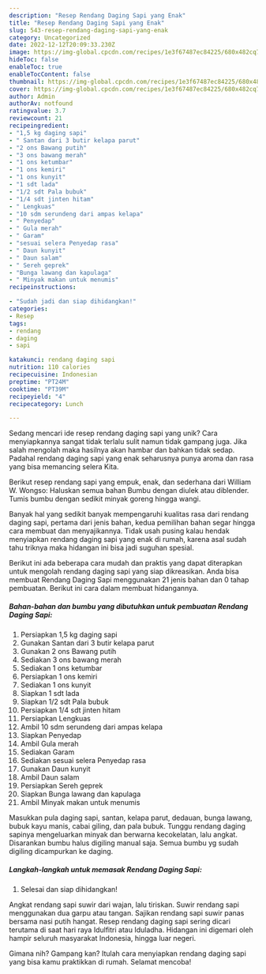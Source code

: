 ```yaml
---
description: "Resep Rendang Daging Sapi yang Enak"
title: "Resep Rendang Daging Sapi yang Enak"
slug: 543-resep-rendang-daging-sapi-yang-enak
category: Uncategorized
date: 2022-12-12T20:09:33.230Z
image: https://img-global.cpcdn.com/recipes/1e3f67487ec84225/680x482cq70/rendang-daging-sapi-foto-resep-utama.jpg
hideToc: false
enableToc: true
enableTocContent: false
thumbnail: https://img-global.cpcdn.com/recipes/1e3f67487ec84225/680x482cq70/rendang-daging-sapi-foto-resep-utama.jpg
cover: https://img-global.cpcdn.com/recipes/1e3f67487ec84225/680x482cq70/rendang-daging-sapi-foto-resep-utama.jpg
author: Admin
authorAv: notfound
ratingvalue: 3.7
reviewcount: 21
recipeingredient:
- "1,5 kg daging sapi"
- " Santan dari 3 butir kelapa parut"
- "2 ons Bawang putih"
- "3 ons bawang merah"
- "1 ons ketumbar"
- "1 ons kemiri"
- "1 ons kunyit"
- "1 sdt lada"
- "1/2 sdt Pala bubuk"
- "1/4 sdt jinten hitam"
- " Lengkuas"
- "10 sdm serundeng dari ampas kelapa"
- " Penyedap"
- " Gula merah"
- " Garam"
- "sesuai selera Penyedap rasa"
- " Daun kunyit"
- " Daun salam"
- " Sereh geprek"
- "Bunga lawang dan kapulaga"
- " Minyak makan untuk menumis"
recipeinstructions:

- "Sudah jadi dan siap dihidangkan!"
categories:
- Resep
tags:
- rendang
- daging
- sapi

katakunci: rendang daging sapi 
nutrition: 110 calories
recipecuisine: Indonesian
preptime: "PT24M"
cooktime: "PT39M"
recipeyield: "4"
recipecategory: Lunch

---
```





Sedang mencari ide resep rendang daging sapi yang unik? Cara menyiapkannya sangat tidak terlalu sulit namun tidak gampang juga. Jika salah mengolah maka hasilnya akan hambar dan bahkan tidak sedap. Padahal rendang daging sapi yang enak seharusnya punya aroma dan rasa yang bisa memancing selera Kita.





Berikut resep rendang sapi yang empuk, enak, dan sederhana dari William W. Wongso: Haluskan semua bahan Bumbu dengan diulek atau diblender. Tumis bumbu dengan sedikit minyak goreng hingga wangi.

Banyak hal yang sedikit banyak mempengaruhi kualitas rasa dari rendang daging sapi, pertama dari jenis bahan, kedua pemilihan bahan segar hingga cara membuat dan menyajikannya. Tidak usah pusing kalau hendak menyiapkan rendang daging sapi yang enak di rumah, karena asal sudah tahu triknya maka hidangan ini bisa jadi suguhan spesial.






Berikut ini ada beberapa cara mudah dan praktis yang dapat diterapkan untuk mengolah rendang daging sapi yang siap dikreasikan. Anda bisa membuat Rendang Daging Sapi menggunakan 21 jenis bahan dan 0 tahap pembuatan. Berikut ini cara dalam membuat hidangannya.

<!--inarticleads1-->

##### Bahan-bahan dan bumbu yang dibutuhkan untuk pembuatan Rendang Daging Sapi:

1. Persiapkan 1,5 kg daging sapi
1. Gunakan  Santan dari 3 butir kelapa parut
1. Gunakan 2 ons Bawang putih
1. Sediakan 3 ons bawang merah
1. Sediakan 1 ons ketumbar
1. Persiapkan 1 ons kemiri
1. Sediakan 1 ons kunyit
1. Siapkan 1 sdt lada
1. Siapkan 1/2 sdt Pala bubuk
1. Persiapkan 1/4 sdt jinten hitam
1. Persiapkan  Lengkuas
1. Ambil 10 sdm serundeng dari ampas kelapa
1. Siapkan  Penyedap
1. Ambil  Gula merah
1. Sediakan  Garam
1. Sediakan sesuai selera Penyedap rasa
1. Gunakan  Daun kunyit
1. Ambil  Daun salam
1. Persiapkan  Sereh geprek
1. Siapkan Bunga lawang dan kapulaga
1. Ambil  Minyak makan untuk menumis


Masukkan pula daging sapi, santan, kelapa parut, dedauan, bunga lawang, bubuk kayu manis, cabai giling, dan pala bubuk. Tunggu rendang daging sapinya mengeluarkan minyak dan berwarna kecokelatan, lalu angkat. Disarankan bumbu halus digiling manual saja. Semua bumbu yg sudah digiling dicampurkan ke daging. 

<!--inarticleads2-->

##### Langkah-langkah untuk memasak Rendang Daging Sapi:


1. Selesai dan siap dihidangkan!

Angkat rendang sapi suwir dari wajan, lalu tiriskan. Suwir rendang sapi menggunakan dua garpu atau tangan. Sajikan rendang sapi suwir panas bersama nasi putih hangat. Resep rendang daging sapi sering dicari terutama di saat hari raya Idulfitri atau Iduladha. Hidangan ini digemari oleh hampir seluruh masyarakat Indonesia, hingga luar negeri. 

Gimana nih? Gampang kan? Itulah cara menyiapkan rendang daging sapi yang bisa kamu praktikkan di rumah. Selamat mencoba!
